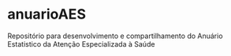 # anuarioAES
Repositório para desenvolvimento e compartilhamento do Anuário Estatistico da Atenção Especializada à Saúde
